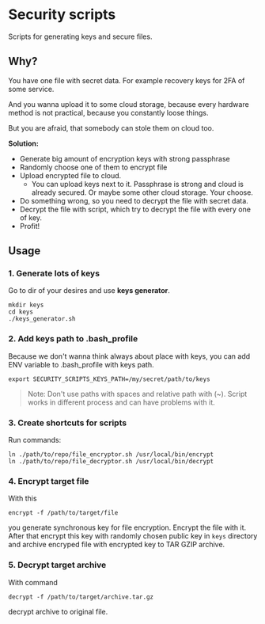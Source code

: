 # Security scripts

Scripts for generating keys and secure files.

## Why?

You have one file with secret data. For example recovery keys for 2FA of some service.

And you wanna upload it to some cloud storage, because every hardware method is not practical, because you constantly loose things.

But you are afraid, that somebody can stole them on cloud too.

__Solution:__

- Generate big amount of encryption keys with strong passphrase
- Randomly choose one of them to encrypt file
- Upload encrypted file to cloud.
	- You can upload keys next to it. Passphrase is strong and cloud is already secured. Or maybe some other cloud storage. Your choose.
- Do something wrong, so you need to decrypt the file with secret data.
- Decrypt the file with script, which try to decrypt the file with every one of key.
- Profit!

## Usage

### 1. Generate lots of keys

Go to dir of your desires and use __keys generator__.

```
mkdir keys
cd keys
./keys_generator.sh
```

### 2. Add keys path to .bash_profile

Because we don't wanna think always about place with keys, you can add ENV variable to .bash_profile with keys path.

```
export SECURITY_SCRIPTS_KEYS_PATH=/my/secret/path/to/keys
```

> Note: Don't use paths with spaces and relative path with (~). Script works in different process and can have problems
with it.


### 3. Create shortcuts for scripts

Run commands:

```
ln ./path/to/repo/file_encryptor.sh /usr/local/bin/encrypt
ln ./path/to/repo/file_decryptor.sh /usr/local/bin/decrypt
```

### 4. Encrypt target file

With this

```
encrypt -f /path/to/target/file
```

you generate synchronous key for file encryption. Encrypt the file with it. After that
encrypt this key with randomly chosen public key in `keys` directory and archive encryped
file with encrypted key to TAR GZIP archive.

### 5. Decrypt target archive

With command

```
decrypt -f /path/to/target/archive.tar.gz
```

decrypt archive to original file.